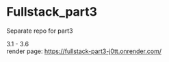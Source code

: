 # Fullstack_part3
Separate repo for part3 


3.1 - 3.6  
render page: https://fullstack-part3-j0tt.onrender.com/
